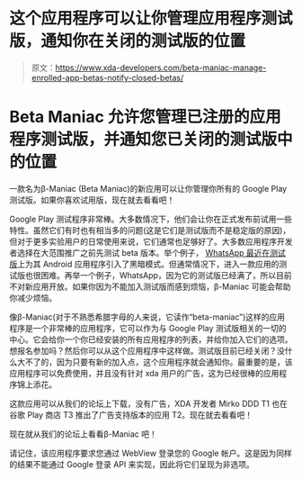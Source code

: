 # 这个应用程序可以让你管理应用程序测试版，通知你在关闭的测试版的位置

> 原文：<https://www.xda-developers.com/beta-maniac-manage-enrolled-app-betas-notify-closed-betas/>

# Beta Maniac 允许您管理已注册的应用程序测试版，并通知您已关闭的测试版中的位置

一款名为β-Maniac (Beta Maniac)的新应用可以让你管理你所有的 Google Play 测试版。如果你喜欢试用版，现在就去看看吧！

Google Play 测试程序非常棒。大多数情况下，他们会让你在正式发布前试用一些特性。虽然它们有时也有相当多的问题(这是它们是测试版而不是稳定版的原因)，但对于更多实验用户的日常使用来说，它们通常也足够好了。大多数应用程序开发者选择在大范围推广之前先测试 beta 版本。举个例子， [WhatsApp 最近在测试版](https://www.xda-developers.com/latest-whatsapp-beta-adds-dark-theme/)上为其 Android 应用程序引入了黑暗模式。但通常情况下，进入一款应用的测试版也很困难。再举一个例子，WhatsApp，因为它的测试版已经满了，所以目前不对新应用开放。如果你因为不能加入测试版而感到烦恼，β-Maniac 可能会帮助你减少烦恼。

像β-Maniac(对于不熟悉希腊字母的人来说，它读作“beta-maniac”)这样的应用程序是一个非常棒的应用程序，它可以作为与 Google Play 测试版相关的一切的中心。它会给你一个你已经安装的所有应用程序的列表，并给你加入它们的选项。想报名参加吗？然后你可以从这个应用程序中这样做。测试版目前已经关闭？没什么大不了的，因为只要有新的加入点，这个应用程序就会通知你。最重要的是，该应用程序可以免费使用，并且没有针对 xda 用户的广告，这为已经很棒的应用程序锦上添花。

这款应用可以从我们的论坛上下载，没有广告，XDA 开发者 Mirko DDD T1 也在谷歌 Play 商店 T3 推出了广告支持版本的应用 T2。现在就去看看吧！

现在就从我们的论坛上看看β-Maniac 吧！

请记住，该应用程序要求您通过 WebView 登录您的 Google 帐户。这是因为同样的结果不能通过 Google 登录 API 来实现，因此将它们呈现为非选项。